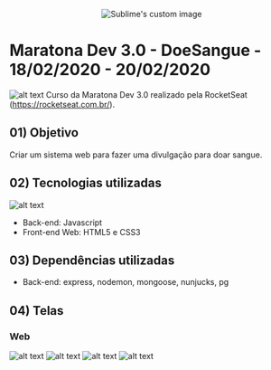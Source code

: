 <p align="center">
  <img src="https://i.imgur.com/9ArnsVm.png" alt="Sublime's custom image"/>
</p>

# Maratona Dev 3.0 - DoeSangue - 18/02/2020 - 20/02/2020

![alt text](https://i.imgur.com/rrToM6L.png?2) Curso da Maratona Dev 3.0 realizado pela RocketSeat (https://rocketseat.com.br/).

## 01) Objetivo

Criar um sistema web para fazer uma divulgação para doar sangue.

## 02) Tecnologias utilizadas

![alt text](https://i.imgur.com/WAlTKYFt.jpg)

- Back-end: Javascript
- Front-end Web: HTML5 e CSS3

## 03) Dependências utilizadas

- Back-end: express, nodemon, mongoose, nunjucks, pg

## 04) Telas

### Web

![alt text](https://i.imgur.com/DttwyYjl.png)
![alt text](https://i.imgur.com/CR4Hky3l.png)
![alt text](https://i.imgur.com/DMum6PMl.png)
![alt text](https://i.imgur.com/oeDQIaUl.png)
